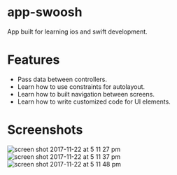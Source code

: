 # app-swoosh
App built for learning ios and swift development.

# Features
- Pass data between controllers.
- Learn how to use constraints for autolayout.
- Learn how to built navigation between screens.
- Learn how to write customized code for UI elements.

# Screenshots

![screen shot 2017-11-22 at 5 11 27 pm](https://user-images.githubusercontent.com/12214142/33134404-52f626fc-cfa8-11e7-82c3-d8b22108f61b.png)
![screen shot 2017-11-22 at 5 11 37 pm](https://user-images.githubusercontent.com/12214142/33134405-531a7a52-cfa8-11e7-8c67-12ffbbcc74f2.png)
![screen shot 2017-11-22 at 5 11 48 pm](https://user-images.githubusercontent.com/12214142/33134406-533bedae-cfa8-11e7-9fa2-d8449075b192.png)
